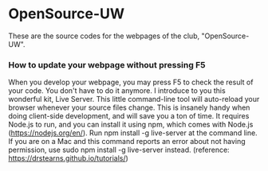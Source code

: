 # OpenSource-UW
These are the source codes for the webpages of the club, "OpenSource-UW". 

### How to update your webpage without pressing F5
When you develop your webpage, you may press F5 to check the result of your code. You don't have to do it anymore. I introduce to you this wonderful kit, Live Server. This little command-line tool will auto-reload your browser whenever your source files change. This is insanely handy when doing client-side development, and will save you a ton of time. It requires Node.js to run, and you can install it using npm, which comes with Node.js (https://nodejs.org/en/). Run npm install -g live-server at the command line. If you are on a Mac and this command reports an error about not having permission, use sudo npm install -g live-server instead.
(reference: https://drstearns.github.io/tutorials/)
